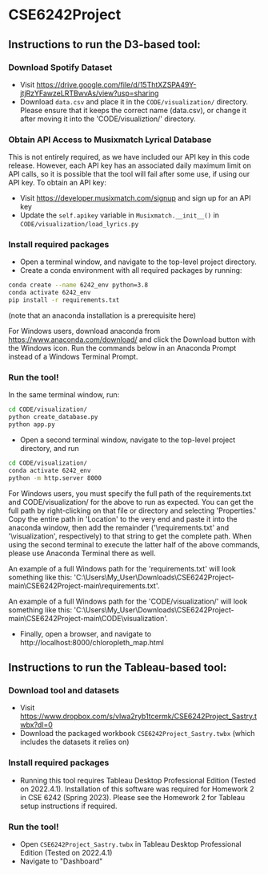 # CSE6242Project

## Instructions to run the D3-based tool:

### Download Spotify Dataset
* Visit https://drive.google.com/file/d/15ThtXZSPA49Y-jtjRzYFawzeLRTBwvAs/view?usp=sharing
* Download `data.csv` and place it in the `CODE/visualization/` directory. Please ensure that it keeps the correct name (data.csv), or change it after moving it into the 'CODE/visualiztion/' directory.

### Obtain API Access to Musixmatch Lyrical Database
This is not entirely required, as we have included our API key in this code release. However, each API key has an associated daily maximum limit on API calls, so it is possible that the tool will fail after some use, if using our API key. To obtain an API key:
* Visit https://developer.musixmatch.com/signup and sign up for an API key
* Update the `self.apikey` variable in `Musixmatch.__init__()` in `CODE/visualization/load_lyrics.py`

### Install required packages
* Open a terminal window, and navigate to the top-level project directory.
* Create a conda environment with all required packages by running: 
```bash
conda create --name 6242_env python=3.8
conda activate 6242_env
pip install -r requirements.txt
```
(note that an anaconda installation is a prerequisite here)

For Windows users, download anaconda from https://www.anaconda.com/download/ and click the Download button with the Windows icon. Run the commands below in an Anaconda Prompt instead of a Windows Terminal Prompt.

### Run the tool!
In the same terminal window, run:
```bash
cd CODE/visualization/
python create_database.py
python app.py
```
* Open a second terminal window, navigate to the top-level project directory, and run
```bash
cd CODE/visualization/
conda activate 6242_env
python -m http.server 8000
```

For Windows users, you must specify the full path of the requirements.txt and CODE/visualization/ for the above to run as expected. You can get the full path by right-clicking on that file or directory and selecting 'Properties.' Copy the entire path in 'Location' to the very end and paste it into the anaconda window, then add the remainder ('\requirements.txt' and '\visualization\', respectively) to that string to get the complete path. When using the second terminal to execute the latter half of the above commands, please use Anaconda Terminal there as well.

An example of a full Windows path for the 'requirements.txt' will look something like this: 'C:\Users\My_User\Downloads\CSE6242Project-main\CSE6242Project-main\requirements.txt'.

An example of a full Windows path for the 'CODE/visualization/' will look something like this: 'C:\Users\My_User\Downloads\CSE6242Project-main\CSE6242Project-main\CODE\visualization\'.

* Finally, open a browser, and navigate to http://localhost:8000/chloropleth_map.html

## Instructions to run the Tableau-based tool:
### Download tool and datasets
* Visit https://www.dropbox.com/s/vlwa2ryb1tcermk/CSE6242Project_Sastry.twbx?dl=0
* Download the packaged workbook `CSE6242Project_Sastry.twbx` (which includes the datasets it relies on)

### Install required packages
* Running this tool requires Tableau Desktop Professional Edition (Tested on 2022.4.1). Installation of this software was required for Homework 2 in CSE 6242 (Spring 2023). Please see the Homework 2 for Tableau setup instructions if required.

### Run the tool!
* Open `CSE6242Project_Sastry.twbx` in Tableau Desktop Professional Edition (Tested on 2022.4.1)
* Navigate to "Dashboard"

